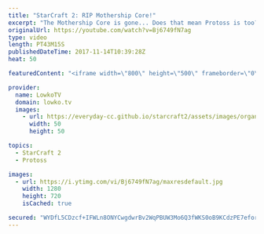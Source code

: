 ```yaml
---
title: "StarCraft 2: RIP Mothership Core!"
excerpt: "The Mothership Core is gone... Does that mean Protoss is too? Subscribe for more videos: http://lowko.tv/youtube More StarCraft 2 Commentary: https://goo.gl/XXpZvf  This is the first Grand Finals in the new patch of professional StarCraft 2. While the Mothership Core has been removed, a lot of additions"
originalUrl: https://youtube.com/watch?v=Bj6749fN7ag
type: video
length: PT43M15S
publishedDateTime: 2017-11-14T10:39:28Z
heat: 50

featuredContent: "<iframe width=\"800\" height=\"500\" frameborder=\"0\" src=\"https://www.youtube.com/embed/Bj6749fN7ag\" allow=\"accelerometer; autoplay; encrypted-media; gyroscope; picture-in-picture\" allowfullscreen></iframe>"

provider:
  name: LowkoTV
  domain: lowko.tv
  images:
    - url: https://everyday-cc.github.io/starcraft2/assets/images/organizations/lowko.tv-50x50.jpg
      width: 50
      height: 50

topics:
  - StarCraft 2
  - Protoss

images:
  - url: https://i.ytimg.com/vi/Bj6749fN7ag/maxresdefault.jpg
    width: 1280
    height: 720
    isCached: true

secured: "WYDfL5CDzcf+IFWLn8ONYCwgdwrBv2WqPBUW3Mo6Q3fWKS0oB9KCdzPE7eforwb+6SJedcaUeHHVwl9pk0rlcrAJsPErwMqdYV6LtTFlxoexlnmeT1W1e5jVPav7O2pWW0vnKVZ+U/mN5v7zXGhuqINttNcwobQ97UZnthYzYeVruQWV2i3bHE97y5kYJTp3QJWQ1dw3lwjFCO+9Loffy1pvpw/HVZ+jhGeExeEtgk6KtziQE129+wh49zBXB9RKLTN27Xv0yOJckzxid2RkDIapL9VQ3zpdWe3NKD6/wKC0BUs2AtHJr0QvRIYKtXFDYzGup5Z/rPKn53ZRSI4Xr4W6k+iAT/9+OFMUwpzAk+xwbqn5b5URGWm451Tmxp7LQIt/gD47aE/AgPIdOwEB7ssBCBHzXS2WfjNYp86HnOU=;77q2s8C18tFsTa0PtISaBQ=="
---
```


